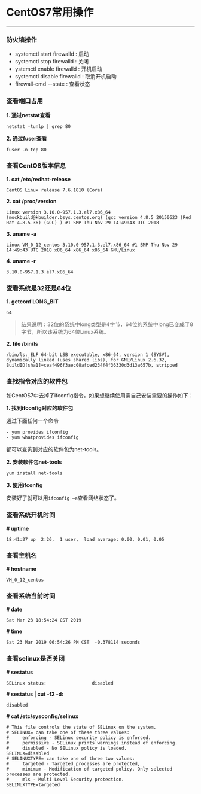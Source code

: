 # CentOS7常用操作

---

### 防火墙操作

- systemctl start firewalld : 启动
- systemctl stop firewalld : 关闭
- ystemctl enable firewalld : 开机启动
- systemctl disable firewalld : 取消开机启动
- firewall-cmd --state : 查看状态

### 查看端口占用

**1. 通过netstat查看**

	netstat -tunlp | grep 80

**2. 通过fuser查看**

	fuser -n tcp 80


### 查看CentOS版本信息

**1. cat /etc/redhat-release**  
```
CentOS Linux release 7.6.1810 (Core)
```

**2. cat /proc/version**  
```
Linux version 3.10.0-957.1.3.el7.x86_64 (mockbuild@kbuilder.bsys.centos.org) (gcc version 4.8.5 20150623 (Red Hat 4.8.5-36) (GCC) ) #1 SMP Thu Nov 29 14:49:43 UTC 2018
```

**3. uname -a**  
```
Linux VM_0_12_centos 3.10.0-957.1.3.el7.x86_64 #1 SMP Thu Nov 29 14:49:43 UTC 2018 x86_64 x86_64 x86_64 GNU/Linux
```

**4. uname -r**  
```
3.10.0-957.1.3.el7.x86_64
```

### 查看系统是32还是64位

**1. getconf LONG_BIT**  
```
64
```
>结果说明：32位的系统中long类型是4字节，64位的系统中long已变成了8字节，所以该系统为64位Linux系统。

**2. file /bin/ls**  
```
/bin/ls: ELF 64-bit LSB executable, x86-64, version 1 (SYSV), dynamically linked (uses shared libs), for GNU/Linux 2.6.32, BuildID[sha1]=ceaf496f3aec08afced234f4f36330d3d13a657b, stripped
```

### 查找指令对应的软件包
如CentOS7中去掉了ifconfig指令，如果想继续使用需自己安装需要的操作如下：  

**1. 找到ifconfig对应的软件包**

通过下面任何一个命令

	- yum provides ifconfig
	- yum whatprovides ifconfig

都可以查询到对应的软件包为net-tools。  

**2. 安装软件包net-tools**

```
yum install net-tools
```

**3. 使用ifconfig**

安装好了就可以用`ifconfig –a`查看网络状态了。

### 查看系统开机时间

**# uptime**

```
18:41:27 up  2:26,  1 user,  load average: 0.00, 0.01, 0.05
```

### 查看主机名

**# hostname**

```
VM_0_12_centos
```

### 查看系统当前时间

**# date**

```
Sat Mar 23 18:54:24 CST 2019
```

**# time**

```
Sat 23 Mar 2019 06:54:26 PM CST  -0.378114 seconds
```

### 查看selinux是否关闭

**# sestatus**

```
SELinux status:                 disabled
```

**# sestatus | cut -f2 -d:**

```
disabled
```

**# cat /etc/sysconfig/selinux**

```
# This file controls the state of SELinux on the system.
# SELINUX= can take one of these three values:
#     enforcing - SELinux security policy is enforced.
#     permissive - SELinux prints warnings instead of enforcing.
#     disabled - No SELinux policy is loaded.
SELINUX=disabled
# SELINUXTYPE= can take one of three two values:
#     targeted - Targeted processes are protected,
#     minimum - Modification of targeted policy. Only selected processes are protected.
#     mls - Multi Level Security protection.
SELINUXTYPE=targeted
```
